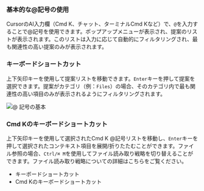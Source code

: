 ### 基本的な@記号の使用

CursorのAI入力欄（Cmd K、チャット、ターミナルCmd Kなど）で、`@`を入力することで@記号を使用できます。ポップアップメニューが表示され、提案のリストが表示されます。このリストは入力に応じて自動的にフィルタリングされ、最も関連性の高い提案のみが表示されます。

### キーボードショートカット

上下矢印キーを使用して提案リストを移動できます。`Enter`キーを押して提案を選択できます。提案がカテゴリ（例：`Files`）の場合、そのカテゴリ内で最も関連性の高い項目のみが表示されるようにフィルタリングされます。

![@ 記号の基本](https://mintlify.s3-us-west-1.amazonaws.com/cursor/images/context/@-symbols-basics.png)

### Cmd Kのキーボードショートカット

上下矢印キーを使用して選択されたCmd K @記号リストを移動し、`Enter`キーを押して選択されたコンテキスト項目を展開/折りたたむことができます。ファイル参照の場合、`Ctrl/⌘ M`を使用してファイル読み取り戦略を切り替えることができます。ファイル読み取り戦略についての詳細はこちらをご覧ください。

- キーボードショートカット
- Cmd Kのキーボードショートカット
